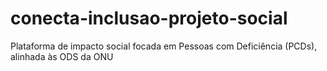# conecta-inclusao-projeto-social
Plataforma de impacto social focada em Pessoas com Deficiência (PCDs), alinhada às ODS da ONU
